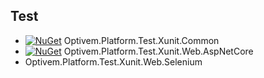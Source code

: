 ## Test

* [![NuGet](https://img.shields.io/nuget/v/Optivem.Platform.Test.Xunit.Common.svg)](https://www.nuget.org/packages/Optivem.Platform.Test.Xunit.Common) Optivem.Platform.Test.Xunit.Common
* [![NuGet](https://img.shields.io/nuget/v/Optivem.Platform.Test.Xunit.Web.AspNetCore.svg)](https://www.nuget.org/packages/Optivem.Platform.Test.Xunit.Web.AspNetCore) Optivem.Platform.Test.Xunit.Web.AspNetCore
* Optivem.Platform.Test.Xunit.Web.Selenium